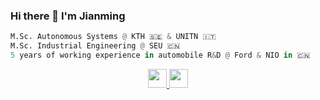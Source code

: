 ### Hi there 👋   I'm Jianming

```python
M.Sc. Autonomous Systems @ KTH 🇸🇪 & UNITN 🇮🇹
M.Sc. Industrial Engineering @ SEU 🇨🇳
5 years of working experience in automobile R&D @ Ford & NIO in 🇨🇳
```

<p align="center">
  <a href="https://jianminghan.nicepage.io/">
    <img src="https://user-images.githubusercontent.com/62132206/142752820-2e2e63a9-b8f2-4c72-bafb-0bc16c802190.png" width="30">
  </a>
  <a href="https://www.linkedin.com/in/jianming-han-852288a9//">
    <img src="https://user-images.githubusercontent.com/62132206/142753377-5af8ca90-37aa-411d-939b-4f6182d746ba.png" width="30">
  </a> 
</p>


<!--
**jhan15/jhan15** is a ✨ _special_ ✨ repository because its `README.md` (this file) appears on your GitHub profile.

Here are some ideas to get you started:

- 🔭 I’m currently working on ...
- 🌱 I’m currently learning ...
- 👯 I’m looking to collaborate on ...
- 🤔 I’m looking for help with ...
- 💬 Ask me about ...
- 📫 How to reach me: ...
- 😄 Pronouns: ...
- ⚡ Fun fact: ...

<p align="center">
  <b>Some Links:</b><br>
  <a href="#">Link 1</a> |
  <a href="#">Link 2</a> |
  <a href="#">Link 3</a>
  <br><br>
  <img src="http://s.4cdn.org/image/title/105.gif">
</p>

<p align="left">
  <a href="https://jianminghan.nicepage.io/">
    <img src="https://user-images.githubusercontent.com/62132206/142752820-2e2e63a9-b8f2-4c72-bafb-0bc16c802190.png" width="20">
  </a>
  <a href="https://jianminghan.nicepage.io/">Link 2</a> 
  <a href="https://jianminghan.nicepage.io/">Link 3</a>
</p>


[<img src="https://user-images.githubusercontent.com/62132206/142752820-2e2e63a9-b8f2-4c72-bafb-0bc16c802190.png" width="50">](https://jianminghan.nicepage.io/)
-->
